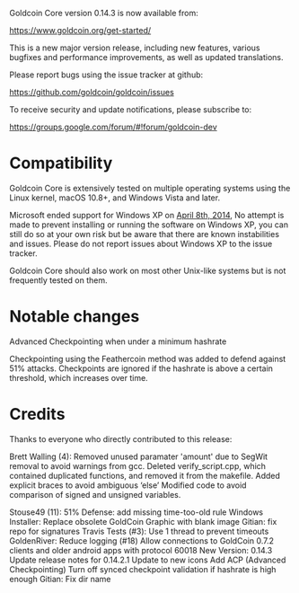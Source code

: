 Goldcoin Core version 0.14.3 is now available from:

  <https://www.goldcoin.org/get-started/>

This is a new major version release, including new features, various bugfixes
and performance improvements, as well as updated translations.

Please report bugs using the issue tracker at github:

  <https://github.com/goldcoin/goldcoin/issues>

To receive security and update notifications, please subscribe to:

  <https://groups.google.com/forum/#!forum/goldcoin-dev>

Compatibility
==============

Goldcoin Core is extensively tested on multiple operating systems using
the Linux kernel, macOS 10.8+, and Windows Vista and later.

Microsoft ended support for Windows XP on [April 8th, 2014](https://www.microsoft.com/en-us/WindowsForBusiness/end-of-xp-support),
No attempt is made to prevent installing or running the software on Windows XP, you
can still do so at your own risk but be aware that there are known instabilities and issues.
Please do not report issues about Windows XP to the issue tracker.

Goldcoin Core should also work on most other Unix-like systems but is not
frequently tested on them.

Notable changes
===============

Advanced Checkpointing when under a minimum hashrate

Checkpointing using the Feathercoin method was added to defend against 51% attacks.
Checkpoints are ignored if the hashrate is above a certain threshold, which increases over time.

Credits
=======

Thanks to everyone who directly contributed to this release:


Brett Walling (4):
      Removed unused paramater 'amount' due to SegWit removal to avoid warnings from gcc.
      Deleted verify_script.cpp, which contained duplicated functions, and removed it from the makefile.
      Added explicit braces to avoid ambiguous ‘else’
      Modified code to avoid comparison of signed and unsigned variables.

Stouse49 (11):
      51% Defense:  add missing time-too-old rule
      Windows Installer:  Replace obsolete GoldCoin Graphic with blank image
      Gitian:  fix repo for signatures
      Travis Tests (#3):  Use 1 thread to prevent timeouts
      GoldenRiver: Reduce logging (#18)
      Allow connections to GoldCoin 0.7.2 clients and older android apps with protocol 60018
      New Version:  0.14.3
      Update release notes for 0.14.2.1
      Update to new icons
      Add ACP (Advanced Checkpointing)
      Turn off synced checkpoint validation if hashrate is high enough
      Gitian:  Fix dir name

